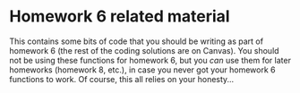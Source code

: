 # Homework 6 related material
This contains some bits of code that you should be writing as part of homework 6 (the rest of the coding solutions are on Canvas).  You should not be using these functions for homework 6, but you *can* use them for later homeworks (homework 8, etc.), in case you never got your homework 6 functions to work. Of course, this all relies on your honesty...
